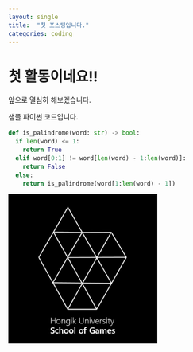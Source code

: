 ```yaml
---
layout: single
title:  "첫 포스팅입니다."
categories: coding
---
```


# 첫 활동이네요!!

앞으로 열심히 해보겠습니다.

샘플 파이썬 코드입니다.

``` python
def is_palindrome(word: str) -> bool:
  if len(word) <= 1:
    return True
  elif word[0:1] != word[len(word) - 1:len(word)]:
    return False
  else:
    return is_palindrome(word[1:len(word) - 1])
```

<img src="../images/Mark.jpg" width="300" height="300"/>